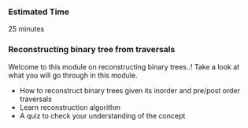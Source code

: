 ### Estimated Time

25 minutes

### Reconstructing binary tree from traversals

Welcome to this module on reconstructing binary trees..! Take a look at what you will go through in this module.

  -  How to reconstruct binary trees given its inorder and pre/post order traversals
  -  Learn reconstruction algorithm
  -  A quiz to check your understanding of the concept

